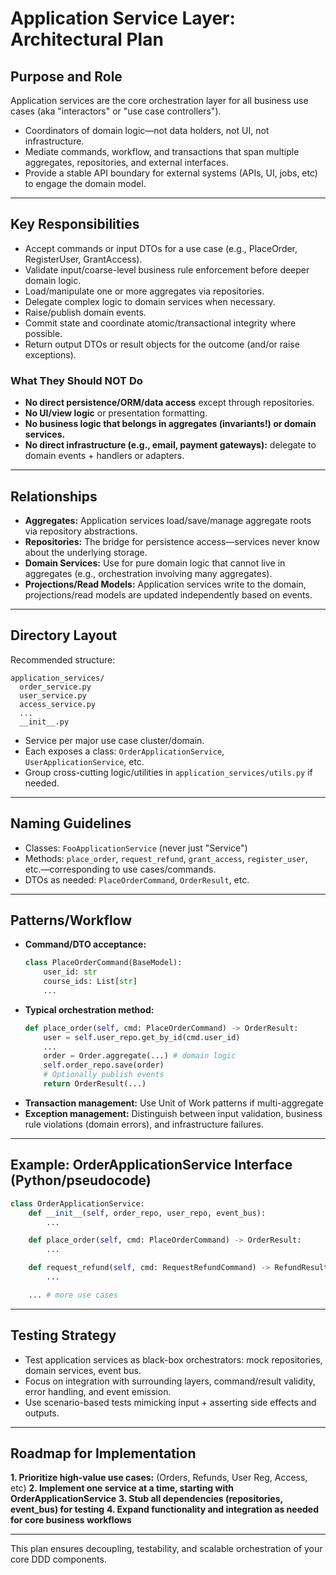 # Application Service Layer: Architectural Plan

## Purpose and Role

Application services are the core orchestration layer for all business use cases (aka "interactors" or "use case controllers").
- Coordinators of domain logic—not data holders, not UI, not infrastructure.
- Mediate commands, workflow, and transactions that span multiple aggregates, repositories, and external interfaces.
- Provide a stable API boundary for external systems (APIs, UI, jobs, etc) to engage the domain model.

---

## Key Responsibilities
- Accept commands or input DTOs for a use case (e.g., PlaceOrder, RegisterUser, GrantAccess).
- Validate input/coarse-level business rule enforcement before deeper domain logic.
- Load/manipulate one or more aggregates via repositories.
- Delegate complex logic to domain services when necessary.
- Raise/publish domain events.
- Commit state and coordinate atomic/transactional integrity where possible.
- Return output DTOs or result objects for the outcome (and/or raise exceptions).

### What They Should NOT Do
- **No direct persistence/ORM/data access** except through repositories.
- **No UI/view logic** or presentation formatting.
- **No business logic that belongs in aggregates (invariants!) or domain services.**
- **No direct infrastructure (e.g., email, payment gateways):** delegate to domain events + handlers or adapters.

---

## Relationships

- **Aggregates:** Application services load/save/manage aggregate roots via repository abstractions.
- **Repositories:** The bridge for persistence access—services never know about the underlying storage.
- **Domain Services:** Use for pure domain logic that cannot live in aggregates (e.g., orchestration involving many aggregates).
- **Projections/Read Models:** Application services write to the domain, projections/read models are updated independently based on events.

---

## Directory Layout

Recommended structure:
```
application_services/
  order_service.py
  user_service.py
  access_service.py
  ...
  __init__.py
```
- Service per major use case cluster/domain.
- Each exposes a class: `OrderApplicationService`, `UserApplicationService`, etc.
- Group cross-cutting logic/utilities in `application_services/utils.py` if needed.

---

## Naming Guidelines
- Classes: `FooApplicationService` (never just "Service")
- Methods: `place_order`, `request_refund`, `grant_access`, `register_user`, etc.—corresponding to use cases/commands.
- DTOs as needed: `PlaceOrderCommand`, `OrderResult`, etc.

---

## Patterns/Workflow

- **Command/DTO acceptance:**
  ```python
  class PlaceOrderCommand(BaseModel):
      user_id: str
      course_ids: List[str]
      ...
  ```
- **Typical orchestration method:**
  ```python
  def place_order(self, cmd: PlaceOrderCommand) -> OrderResult:
      user = self.user_repo.get_by_id(cmd.user_id)
      ...
      order = Order.aggregate(...) # domain logic
      self.order_repo.save(order)
      # Optionally publish events
      return OrderResult(...)
  ```
- **Transaction management:** Use Unit of Work patterns if multi-aggregate
- **Exception management:** Distinguish between input validation, business rule violations (domain errors), and infrastructure failures.

---

## Example: OrderApplicationService Interface (Python/pseudocode)
```python
class OrderApplicationService:
    def __init__(self, order_repo, user_repo, event_bus):
        ...

    def place_order(self, cmd: PlaceOrderCommand) -> OrderResult:
        ...

    def request_refund(self, cmd: RequestRefundCommand) -> RefundResult:
        ...

    ... # more use cases
```

---

## Testing Strategy
- Test application services as black-box orchestrators: mock repositories, domain services, event bus.
- Focus on integration with surrounding layers, command/result validity, error handling, and event emission.
- Use scenario-based tests mimicking input + asserting side effects and outputs.

---

## Roadmap for Implementation
**1. Prioritize high-value use cases:** (Orders, Refunds, User Reg, Access, etc)
**2. Implement one service at a time, starting with OrderApplicationService**
**3. Stub all dependencies (repositories, event_bus) for testing**
**4. Expand functionality and integration as needed for core business workflows**

---

This plan ensures decoupling, testability, and scalable orchestration of your core DDD components.

